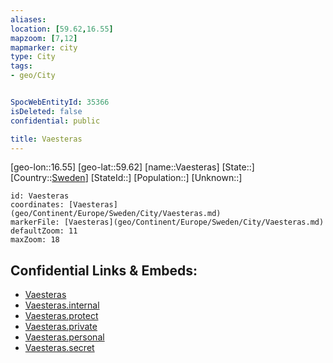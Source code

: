 ```yaml
---
aliases: 
location: [59.62,16.55]
mapzoom: [7,12] 
mapmarker: city 
type: City
tags:
- geo/City


SpocWebEntityId: 35366
isDeleted: false
confidential: public

title: Vaesteras
---
```

[geo-lon::16.55]
[geo-lat::59.62]
[name::Vaesteras]
[State::]
[Country::[Sweden](geo/Continent/Europe/Sweden.md)]
[StateId::]
[Population::]
[Unknown::]


```leaflet
id: Vaesteras
coordinates: [Vaesteras](geo/Continent/Europe/Sweden/City/Vaesteras.md)
markerFile: [Vaesteras](geo/Continent/Europe/Sweden/City/Vaesteras.md)
defaultZoom: 11 
maxZoom: 18
```


## Confidential Links & Embeds: 
- [Vaesteras](../../../../../../_public/geo/Continent/Europe/Sweden/City/Vaesteras.md) 
- [Vaesteras.internal](../../../../../../_internal/geo/Continent/Europe/Sweden/City/Vaesteras.internal.md) 
- [Vaesteras.protect](../../../../../../_protect/geo/Continent/Europe/Sweden/City/Vaesteras.protect.md) 
- [Vaesteras.private](../../../../../../_private/geo/Continent/Europe/Sweden/City/Vaesteras.private.md) 
- [Vaesteras.personal](../../../../../../_personal/geo/Continent/Europe/Sweden/City/Vaesteras.personal.md) 
- [Vaesteras.secret](../../../../../../_secret/geo/Continent/Europe/Sweden/City/Vaesteras.secret.md) 
